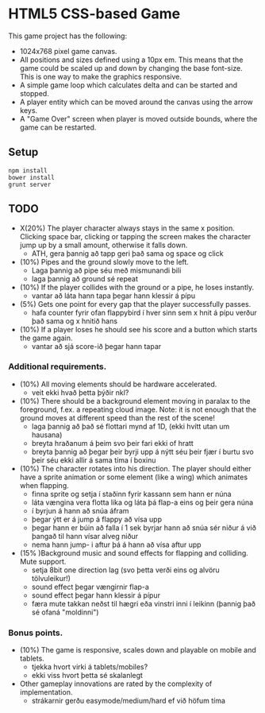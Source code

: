 # HTML5 CSS-based Game

This game project has the following:

* 1024x768 pixel game canvas.
* All positions and sizes defined using a 10px em. This means that the game could be scaled up and down by changing the base font-size. This is one way to make the graphics responsive.
* A simple game loop which calculates delta and can be started and stopped.
* A player entity which can be moved around the canvas using the arrow keys.
* A "Game Over" screen when player is moved outside bounds, where the game can be restarted.

## Setup

```
npm install
bower install
grunt server
```

## TODO
* X(20%) The player character always stays in the same x position. Clicking space bar, clicking or tapping the screen makes the character jump up by a small amount, otherwise it falls down.
	* ATH, gera þannig að tapp geri það sama og space og click
* (10%) Pipes and the ground slowly move to the left.
	* Laga þannig að pipe séu með mismunandi bili
	* laga þannig að ground sé repeat
* (10%) If the player collides with the ground or a pipe, he loses instantly.
	* vantar að láta hann tapa þegar hann klessir á pípu
* (5%) Gets one point for every gap that the player successfully passes.
	* hafa counter fyrir ofan flappybird í hver sinn sem x hnit á pípu verður það sama og x hnitið hans
* (10%) If a player loses he should see his score and a button which starts the game again.
	* vantar að sjá score-ið þegar hann tapar

### Additional requirements.
* (10%) All moving elements should be hardware accelerated.
	* veit ekki hvað þetta þýðir nkl?
* (10%) There should be a background element moving in paralax to the foreground, f.ex. a repeating cloud image. Note: it is not enough that the ground moves at different speed than the rest of the scene!
	* laga þannig að það sé flottari mynd af 1D, (ekki hvítt utan um hausana)
	* breyta hraðanum á þeim svo þeir fari ekki of hratt
	* breyta þannig að þegar þeir byrji upp á nýtt séu þeir fjær í burtu svo þeir séu ekki allir á sama tíma í boxinu
* (10%) The character rotates into his direction. The player should either have a sprite animation or some element (like a wing) which animates when flapping. 
	* finna sprite og setja í staðinn fyrir kassann sem hann er núna
	* láta vængina vera flotta lika og láta þá flap-a eins og þeir gera núna 
	* í byrjun á hann að snúa áfram
	* þegar ýtt er á jump á flappy að vísa upp
	* þegar hann er búin að falla í 1 sek byrjar hann að snúa sér niður á við þangað til hann vísar alveg niður 
	* nema hann jump- i aftur þá á hann að vísa aftur upp
* (15% )Background music and sound effects for flapping and colliding. Mute support.
	* setja 8bit one direction lag (svo þetta verði eins og alvöru tölvuleikur!)
	* sound effect þegar vængirnir flap-a
	* sound effect þegar hann klessir á pípur
	* færa mute takkan neðst til hægri eða vinstri inni í leikinn (þannig það sé ofaná "moldinni")

### Bonus points.
* (10%) The game is responsive, scales down and playable on mobile and tablets.
	* tjekka hvort virki á tablets/mobiles?
	* ekki viss hvort þetta sé skalanlegt
* Other gameplay innovations are rated by the complexity of implementation.
	* strákarnir gerðu easymode/medium/hard ef við höfum tíma